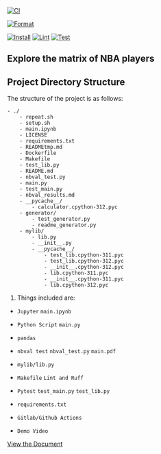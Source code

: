 [![CI](https://github.com/nogibjj/DEIndividual1/actions/workflows/cicd.yml/badge.svg)](https://github.com/nogibjj/DEIndividual1/actions/workflows/cicd.yml)

[![Format](https://github.com/nogibjj/DEIndividual1/actions/workflows/format.yml/badge.svg)](https://github.com/nogibjj/DEIndividual1/actions/workflows/format.yml)

[![Install](https://github.com/nogibjj/DEIndividual1/actions/workflows/install.yml/badge.svg)](https://github.com/nogibjj/DEIndividual1/actions/workflows/install.yml)
[![Lint](https://github.com/nogibjj/DEIndividual1/actions/workflows/lint.yml/badge.svg)](https://github.com/nogibjj/DEIndividual1/actions/workflows/lint.yml)
[![Test](https://github.com/nogibjj/DEIndividual1/actions/workflows/test.yml/badge.svg)](https://github.com/nogibjj/DEIndividual1/actions/workflows/test.yml)

## Explore the matrix of NBA players 

## Project Directory Structure
The structure of the project is as follows:

```text
- ./
    - repeat.sh
    - setup.sh
    - main.ipynb
    - LICENSE
    - requirements.txt
    - READMEtmp.md
    - Dockerfile
    - Makefile
    - test_lib.py
    - README.md
    - nbval_test.py
    - main.py
    - test_main.py
    - nbval_results.md
    - __pycache__/
        - calculator.cpython-312.pyc
    - generator/
        - test_generator.py
        - readme_generator.py
    - mylib/
        - lib.py
        - __init__.py
        - __pycache__/
            - test_lib.cpython-311.pyc
            - test_lib.cpython-312.pyc
            - __init__.cpython-312.pyc
            - lib.cpython-311.pyc
            - __init__.cpython-311.pyc
            - lib.cpython-312.pyc
```

1. Things included are:

* `Jupyter`  `main.ipynb`  

* `Python Script`  `main.py` 

* `pandas`

* `nbval test`  `nbval_test.py`   `main.pdf`  

* `mylib/lib.py`

* `Makefile`  `Lint and Ruff`

* `Pytest` `test_main.py` `test_lib.py`

* `requirements.txt`

* `Gitlab/Github Actions`

* `Demo Video`  

[View the Document](main.pdf)